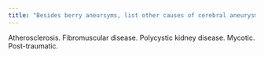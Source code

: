 ```yaml
---
title: "Besides berry aneursyms, list other causes of cerebral aneurysms"
---
```

Atherosclerosis. Fibromuscular disease. Polycystic kidney disease. Mycotic. Post-traumatic.

